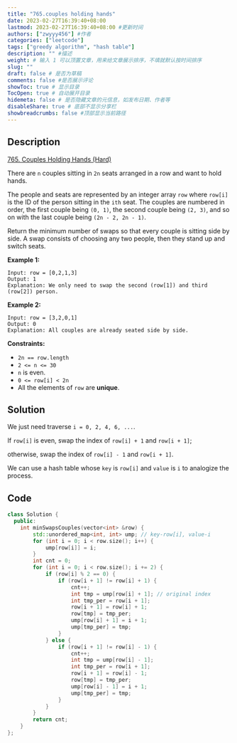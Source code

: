 ```yaml
---
title: "765.couples holding hands"
date: 2023-02-27T16:39:40+08:00
lastmod: 2023-02-27T16:39:40+08:00 #更新时间
authors: ["zwyyy456"] #作者
categories: ["leetcode"]
tags: ["greedy algorithm", "hash table"]
description: "" #描述
weight: # 输入 1 可以顶置文章，用来给文章展示排序，不填就默认按时间排序
slug: ""
draft: false # 是否为草稿
comments: false #是否展示评论
showToc: true # 显示目录
TocOpen: true # 自动展开目录
hidemeta: false # 是否隐藏文章的元信息，如发布日期、作者等
disableShare: true # 底部不显示分享栏
showbreadcrumbs: false #顶部显示当前路径
---
```

## Description
[765. Couples Holding Hands (Hard)](https://leetcode.com/problems/couples-holding-hands/)

There are `n` couples sitting in `2n` seats arranged in a row and want to hold hands.

The people and seats are represented by an integer array `row` where `row[i]` is the ID of the
person sitting in the `ith` seat. The couples are numbered in order, the first couple being `(0,
1)`, the second couple being `(2, 3)`, and so on with the last couple being `(2n - 2, 2n - 1)`.

Return the minimum number of swaps so that every couple is sitting side by side. A swap consists of
choosing any two people, then they stand up and switch seats.

**Example 1:**

```
Input: row = [0,2,1,3]
Output: 1
Explanation: We only need to swap the second (row[1]) and third (row[2]) person.

```

**Example 2:**

```
Input: row = [3,2,0,1]
Output: 0
Explanation: All couples are already seated side by side.

```

**Constraints:**

- `2n == row.length`
- `2 <= n <= 30`
- `n` is even.
- `0 <= row[i] < 2n`
- All the elements of `row` are **unique**.

## Solution
We just need traverse `i = 0, 2, 4, 6, ...`.

If `row[i]` is even, swap the index of `row[i] + 1` and `row[i + 1]`;

otherwise, swap the index of `row[i] - 1` and `row[i + 1]`.

We can use a hash table whose `key` is `row[i]` and `value` is `i` to analogize the process.

## Code
```cpp
class Solution {
  public:
    int minSwapsCouples(vector<int> &row) {
        std::unordered_map<int, int> ump; // key-row[i], value-i
        for (int i = 0; i < row.size(); i++) {
            ump[row[i]] = i;
        }
        int cnt = 0;
        for (int i = 0; i < row.size(); i += 2) {
            if (row[i] % 2 == 0) { 
                if (row[i + 1] != row[i] + 1) {
                    cnt++;
                    int tmp = ump[row[i] + 1]; // original index
                    int tmp_per = row[i + 1];  
                    row[i + 1] = row[i] + 1;
                    row[tmp] = tmp_per;
                    ump[row[i] + 1] = i + 1;
                    ump[tmp_per] = tmp;
                }
            } else {
                if (row[i + 1] != row[i] - 1) {
                    cnt++;
                    int tmp = ump[row[i] - 1]; 
                    int tmp_per = row[i + 1];  
                    row[i + 1] = row[i] - 1;
                    row[tmp] = tmp_per;
                    ump[row[i] - 1] = i + 1;
                    ump[tmp_per] = tmp;
                }
            }
        }
        return cnt;
    }
};
```